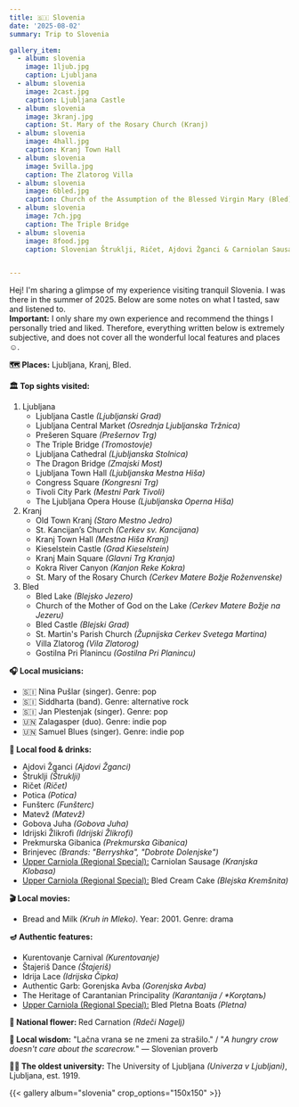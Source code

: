 ```yaml
---
title: 🇸🇮 Slovenia
date: '2025-08-02'
summary: Trip to Slovenia

gallery_item:
  - album: slovenia
    image: 1ljub.jpg
    caption: Ljubljana
  - album: slovenia
    image: 2cast.jpg
    caption: Ljubljana Castle 
  - album: slovenia
    image: 3kranj.jpg
    caption: St. Mary of the Rosary Church (Kranj)
  - album: slovenia
    image: 4hall.jpg
    caption: Kranj Town Hall
  - album: slovenia
    image: 5villa.jpg
    caption: The Zlatorog Villa 
  - album: slovenia
    image: 6bled.jpg
    caption: Church of the Assumption of the Blessed Virgin Mary (Bled)
  - album: slovenia
    image: 7ch.jpg
    caption: The Triple Bridge
  - album: slovenia
    image: 8food.jpg
    caption: Slovenian Štruklji, Ričet, Ajdovi Žganci & Carniolan Sausages 


---
```

Hej! I'm sharing a glimpse of my experience visiting tranquil Slovenia. I was there in the summer of 2025. Below are some notes on what I tasted, saw and listened to.<br>
<b>Important:</b> I only share my own experience and recommend the things I personally tried and liked. Therefore, everything written below is extremely subjective, and does not cover all the wonderful local features and places ☺️.

<b>🗺 Places:</b> Ljubljana, Kranj, Bled.<br>

<b>🏛 Top sights visited: </b>
1. Ljubljana
    - Ljubljana Castle <i>(Ljubljanski Grad)</i>
    - Ljubljana Central Market <i>(Osrednja Ljubljanska Tržnica)</i>
    - Prešeren Square <i>(Prešernov Trg)</i>
    - The Triple Bridge <i>(Tromostovje)</i>
    - Ljubljana Cathedral <i>(Ljubljanska Stolnica)</i>
    - The Dragon Bridge <i>(Zmajski Most)</i>
    - Ljubljana Town Hall <i>(Ljubljanska Mestna Hiša)</i>
    - Congress Square <i>(Kongresni Trg)</i>
    - Tivoli City Park <i>(Mestni Park Tivoli)</i>
    - The Ljubljana Opera House <i>(Ljubljanska Operna Hiša)</i>  
2. Kranj
    - Old Town Kranj <i>(Staro Mestno Jedro)</i>
    - St. Kancijan’s Church <i>(Cerkev sv. Kancijana)</i>
    - Kranj Town Hall <i>(Mestna Hiša Kranj)</i>
    - Kieselstein Castle <i>(Grad Kieselstein)</i>
    - Kranj Main Square <i>(Glavni Trg Kranja)</i>
    - Kokra River Canyon <i>(Kanjon Reke Kokra)</i>
    - St. Mary of the Rosary Church <i>(Cerkev Matere Božje Roženvenske)</i>
3. Bled
    - Bled Lake <i>(Blejsko Jezero)</i>
    - Church of the Mother of God on the Lake <i>(Cerkev Matere Božje na Jezeru)</i>
    - Bled Castle <i>(Blejski Grad)</i>
    - St. Martin's Parish Church <i>(Župnijska Cerkev Svetega Martina)</i>
    - Villa Zlatorog <i>(Vila Zlatorog)</i>
    - Gostilna Pri Planincu <i>(Gostilna Pri Planincu)</i>

    

<b>🎧 Local musicians: </b>
- 🇸🇮 Nina Pušlar (singer). Genre: pop
- 🇸🇮 Siddharta (band). Genre: alternative rock
- 🇸🇮 Jan Plestenjak (singer). Genre: pop
- 🇺🇳 Zalagasper (duo). Genre: indie pop
- 🇺🇳 Samuel Blues (singer). Genre: indie pop


<b>🥘 Local food & drinks: </b>
- Ajdovi Žganci <i>(Ajdovi Žganci)</i>
- Štruklji <i>(Štruklji)</i>
- Ričet <i>(Ričet)</i>
- Potica <i>(Potica)</i>
- Funšterc <i>(Funšterc)</i>
- Matevž <i>(Matevž)</i>
- Gobova Juha <i>(Gobova Juha)</i>
- Idrijski Žlikrofi <i>(Idrijski Žlikrofi)</i>
- Prekmurska Gibanica <i>(Prekmurska Gibanica)</i>
- Brinjevec <i>(Brands: "Berryshka", "Dobrote Dolenjske")</i>
- <u>Upper Carniola (Regional Special):</u> Carniolan Sausage <i>(Kranjska Klobasa)</i>
- <u>Upper Carniola (Regional Special):</u> Bled Cream Cake <i>(Blejska Kremšnita)</i>


<b>🎬 Local movies:</b>
- Bread and Milk <i>(Kruh in Mleko)</i>. Year: 2001. Genre: drama


<b>🪔 Authentic features:</b>
- Kurentovanje Carnival <i>(Kurentovanje)</i>
- Štajeriš Dance <i>(Štajeriš)</i>
- Idrija Lace <i>(Idrijska Čipka)</i>
- Authentic Garb: Gorenjska Avba <i>(Gorenjska Avba)</i> 
- The Heritage of Carantanian Principality <i>(Karantanija / *Korǫtanъ)</i>
- <u>Upper Carniola (Regional Special):</u> Bled Pletna Boats <i>(Pletna)</i>



<b>💐 National flower: </b> Red Carnation <i>(Rdeči Nagelj)</i>


<b>🦉 Local wisdom:</b> "Lačna vrana se ne zmeni za strašilo."  / "<i>A hungry crow doesn't care about the scarecrow.</i>" —  Slovenian proverb


<b>👨‍🎓 The oldest university:</b> The University of Ljubljana <i>(Univerza v Ljubljani)</i>, Ljubljana, est. 1919. 

{{< gallery album="slovenia" crop_options="150x150" >}}
   

